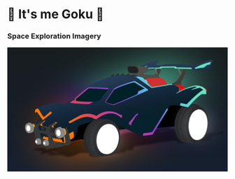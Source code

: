 # 🌌 It's me Goku 🌌

### Space Exploration Imagery

<div align="center">
  <!-- <img src="https://github.com/Bhazooka/Bhazooka/raw/main/Astronaut_1.jpg" width="800" alt="Astronaut Image 1">
  <img src="https://github.com/Bhazooka/Bhazooka/raw/main/Astronaut_2.jpg" width="800" alt="Astronaut Image 2"> -->
  <img src="https://github.com/Bhazooka/Bhazooka/raw/main/Octane.jpg" width="800" alt="Moon Picture">
</div>



